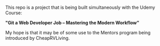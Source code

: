 This repo is a project that is being built simultaneously with the Udemy Course:

<b>"Git a Web Developer Job – Mastering the Modern Workflow”</b>

My hope is that it may be of some use to the Mentors program being introduced by CheapRVLiving.
